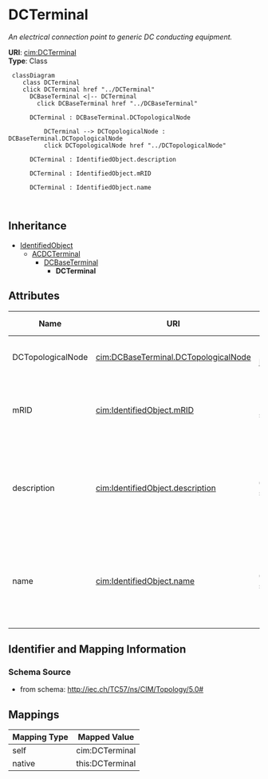 # DCTerminal


_An electrical connection point to generic DC conducting equipment._





**URI**: [cim:DCTerminal](http://iec.ch/TC57/CIM100#DCTerminal)<br />
**Type**: Class




```mermaid
 classDiagram
    class DCTerminal
    click DCTerminal href "../DCTerminal"
      DCBaseTerminal <|-- DCTerminal
        click DCBaseTerminal href "../DCBaseTerminal"
      
      DCTerminal : DCBaseTerminal.DCTopologicalNode
        
          DCTerminal --> DCTopologicalNode : DCBaseTerminal.DCTopologicalNode
          click DCTopologicalNode href "../DCTopologicalNode"
        
      DCTerminal : IdentifiedObject.description
        
      DCTerminal : IdentifiedObject.mRID
        
      DCTerminal : IdentifiedObject.name
        
      
```





## Inheritance
* [IdentifiedObject](IdentifiedObject.md)
    * [ACDCTerminal](ACDCTerminal.md)
        * [DCBaseTerminal](DCBaseTerminal.md)
            * **DCTerminal**



## Attributes


| Name | URI | Cardinality and Range | Description | Inheritance |
| ---  | --- | --- | --- | --- |
| DCTopologicalNode | [cim:DCBaseTerminal.DCTopologicalNode](http://iec.ch/TC57/CIM100#DCBaseTerminal.DCTopologicalNode) | 1 <br />  [DCTopologicalNode](DCTopologicalNode.md)  | See association end Terminal | [DCBaseTerminal](DCBaseTerminal.md) |
| mRID | [cim:IdentifiedObject.mRID](http://iec.ch/TC57/CIM100#IdentifiedObject.mRID) | 1 <br />  string  | Master resource identifier issued by a model authority | [IdentifiedObject](IdentifiedObject.md) |
| description | [cim:IdentifiedObject.description](http://iec.ch/TC57/CIM100#IdentifiedObject.description) | 0..1 <br />  string  | The description is a free human readable text describing or naming the object | [IdentifiedObject](IdentifiedObject.md) |
| name | [cim:IdentifiedObject.name](http://iec.ch/TC57/CIM100#IdentifiedObject.name) | 0..1 <br />  string  | The name is any free human readable and possibly non unique text naming the o... | [IdentifiedObject](IdentifiedObject.md) |









## Identifier and Mapping Information







### Schema Source


* from schema: http://iec.ch/TC57/ns/CIM/Topology/5.0#





## Mappings

| Mapping Type | Mapped Value |
| ---  | ---  |
| self | cim:DCTerminal |
| native | this:DCTerminal |




